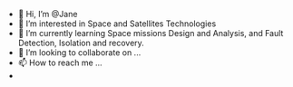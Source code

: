 - 👋 Hi, I’m @Jane
- 👀 I’m interested in Space and Satellites Technologies 
- 🌱 I’m currently learning Space missions Design and Analysis, and Fault Detection, Isolation and recovery.
- 💞️ I’m looking to collaborate on ...
- 📫 How to reach me ... 
-

<!---
Jaynesyl/Jaynesyl is a ✨ special ✨ repository because its `README.md` (this file) appears on your GitHub profile.
You can click the Preview link to take a look at your changes.
--->
